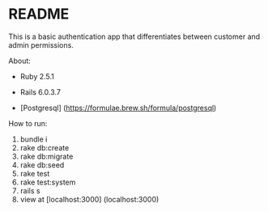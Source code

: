 # README

This is a basic authentication app that differentiates between customer and admin permissions.

About:

* Ruby 2.5.1

* Rails 6.0.3.7

* [Postgresql] (https://formulae.brew.sh/formula/postgresql)


How to run:

1. bundle i
2. rake db:create
3. rake db:migrate
4. rake db:seed
5. rake test
6. rake test:system
7. rails s
8. view at [localhost:3000] (localhost:3000)